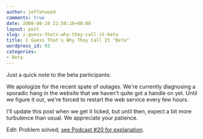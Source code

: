 ```yaml
---
author: jeffatwood
comments: true
date: 2008-08-28 22:50:16+00:00
layout: post
slug: i-guess-thats-why-they-call-it-beta
title: I Guess That's Why They Call It "Beta"
wordpress_id: 93
categories:
- Beta
---
```



Just a quick note to the beta participants:



We apologize for the recent spate of outages. We're currently diagnosing a sporadic hang in the website that we haven't quite got a handle on yet.  Until we figure it out, we're forced to restart the web service every few hours.



I'll update this post when we get it licked, but until then, expect a bit more turbulence than usual. We appreciate your patience.



Edit: Problem solved; [see Podcast #20 for explanation](http://blog.stackoverflow.com/2008/09/podcast-20/).

